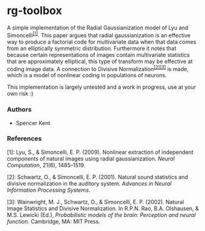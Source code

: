 rg-toolbox
======
A simple implementation of the Radial Gaussianization model of Lyu and
Simoncelli<sup>[[1]](#ref1)</sup>. This paper argues that radial gaussianization
is an effective way to produce a factorial code for multivariate data when that
data comes from an elliptically symmetric distribution. Furthermore it notes that 
because certain representations of images contain multivariate statistics that
are approximately elliptical, this type of transform may be effective at coding
image data. A connection to Divisive Normalization<sup>[[2]](#ref2)</sup><sup>[[3]](#ref3)</sup> 
is made, which is a model of nonlinear coding in populations of neurons.

This implementation is largely untested and a work in progress, use at your own risk :)

### Authors
* Spencer Kent

### References

[<a name="ref1">1</a>]: Lyu, S., & Simoncelli, E. P. (2009).
Nonlinear extraction of independent components of natural images using radial gaussianization. 
_Neural Computation_, 21(6), 1485–1519.

[<a name="ref2">2</a>]: Schwartz, O., & Simoncelli, E. P. (2001).
Natural sound statistics and divisive normalization in the auditory system.
_Advances in Neural Information Processing Systems_.         

[<a name="ref3">3</a>]: Wainwright, M. J., Schwartz, O., & Simoncelli, E. P. (2002). 
Natural Image Statistics and Divisive Normalization. In R.P.N. Rao, B.A. Olshausen, & M.S. Lewicki (Ed.), 
_Probabilistic models of the brain: Perception and neural function_. Cambridge, MA: MIT Press.
